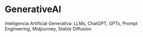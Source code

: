 # GenerativeAI
Inteligencia Artificial Generativa: LLMs, ChatGPT, GPTs, Prompt Engineering, Midjourney, Stable Diffusion 

